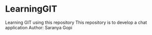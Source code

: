 # LearningGIT
Learning GIT using this repository
This repository is to develop a chat application
Author: Saranya Gopi
